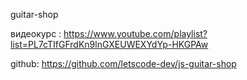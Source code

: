 guitar-shop

видеокурс :
https://www.youtube.com/playlist?list=PL7cTIfGFrdKn9lnGXEUWEXYdYp-HKGPAw

github:
https://github.com/letscode-dev/js-guitar-shop
